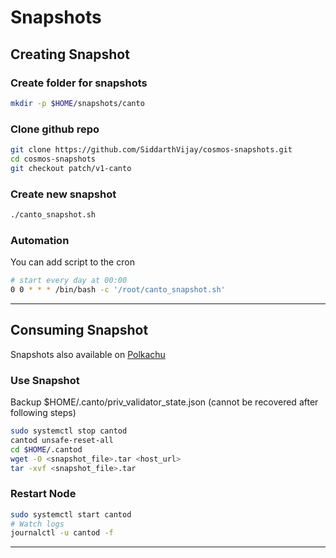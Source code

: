 # Snapshots

## Creating Snapshot

### Create folder for snapshots

```bash
mkdir -p $HOME/snapshots/canto
```

### Clone github repo

```bash
git clone https://github.com/SiddarthVijay/cosmos-snapshots.git
cd cosmos-snapshots
git checkout patch/v1-canto
```

### Create new snapshot

```bash
./canto_snapshot.sh
```

### Automation

You can add script to the cron

```sh
# start every day at 00:00
0 0 * * * /bin/bash -c '/root/canto_snapshot.sh'
```

***

## Consuming Snapshot

Snapshots also available on [Polkachu](https://polkachu.com/tendermint\_snapshots/canto)

### Use Snapshot

Backup $HOME/.canto/priv\_validator\_state.json (cannot be recovered after following steps)

```bash
sudo systemctl stop cantod
cantod unsafe-reset-all
cd $HOME/.cantod
wget -O <snapshot_file>.tar <host_url>
tar -xvf <snapshot_file>.tar 
```

### Restart Node

```bash
sudo systemctl start cantod
# Watch logs
journalctl -u cantod -f
```

***

